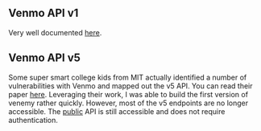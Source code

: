 ## Venmo API v1
Very well documented [here](https://github.com/mmohades/Venmo).


## Venmo API v5
Some super smart college kids from MIT actually identified a number of vulnerabilities with Venmo and mapped out the v5 API. You can read their paper [here](https://courses.csail.mit.edu/6.857/2014/files/13-benkraft-jmoldow-mannes-venmo.pdf). Leveraging their work, I was able to build the first version of venemy rather quickly. However, most of the v5 endpoints are no longer accessible. The [public](https://venmo.com/api/v5/public) API is still accessible and does not require authentication.
